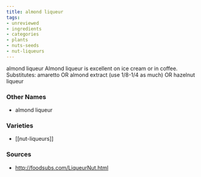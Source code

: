 ```yaml
---
title: almond liqueur
tags:
- unreviewed
- ingredients
- categories
- plants
- nuts-seeds
- nut-liqueurs
---
```

almond liqueur Almond liqueur is excellent on ice cream or in coffee. Substitutes: amaretto OR almond extract (use 1/8-1/4 as much) OR hazelnut liqueur

### Other Names

* almond liqueur

### Varieties

* [[nut-liqueurs]]

### Sources
* http://foodsubs.com/LiqueurNut.html
